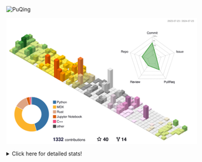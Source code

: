 ![PuQing](https://user-images.githubusercontent.com/27223114/171565019-9a56fae6-b08b-421f-99db-7e830da42371.png)

![](./profile-3d-contrib/profile-season-animate.svg)

<details>
<summary>Click here for detailed stats!</summary>

<!--START_SECTION:waka-->
![Lines of code](https://img.shields.io/badge/From%20Hello%20World%20I%27ve%20Written-1.4%20million%20lines%20of%20code-blue)

**🐱 My GitHub Data** 

> 📦 398.8 kB Used in GitHub's Storage 
 > 
> 🏆 431 Contributions in the Year 2024
 > 
> 🚫 Not Opted to Hire
 > 
> 📜 49 Public Repositories 
 > 
> 🔑 29 Private Repositories 
 > 
**I'm an Early 🐤** 

```text
🌞 Morning                510 commits         ██░░░░░░░░░░░░░░░░░░░░░░░   06.63 % 
🌆 Daytime                3489 commits        ███████████░░░░░░░░░░░░░░   45.34 % 
🌃 Evening                1724 commits        ██████░░░░░░░░░░░░░░░░░░░   22.40 % 
🌙 Night                  1973 commits        ██████░░░░░░░░░░░░░░░░░░░   25.64 % 
```


📊 **This Week I Spent My Time On** 

```text
💬 Programming Languages: 
Python                   9 hrs 37 mins       ██████░░░░░░░░░░░░░░░░░░░   25.02 % 
GitHubing                9 hrs 14 mins       ██████░░░░░░░░░░░░░░░░░░░   24.02 % 
Browsing                 9 hrs 14 mins       ██████░░░░░░░░░░░░░░░░░░░   23.99 % 
Other                    3 hrs 43 mins       ██░░░░░░░░░░░░░░░░░░░░░░░   09.69 % 
Rust                     1 hr 59 mins        █░░░░░░░░░░░░░░░░░░░░░░░░   05.16 % 

🔥 Editors: 
Chrome                   21 hrs 56 mins      ██████████████░░░░░░░░░░░   57.00 % 
VS Code                  16 hrs 22 mins      ███████████░░░░░░░░░░░░░░   42.55 % 
fish                     10 mins             ░░░░░░░░░░░░░░░░░░░░░░░░░   00.45 % 

💻 Operating System: 
Mac                      22 hrs 6 mins       ██████████████░░░░░░░░░░░   57.45 % 
Linux                    12 hrs 23 mins      ████████░░░░░░░░░░░░░░░░░   32.19 % 
WSL                      3 hrs 58 mins       ███░░░░░░░░░░░░░░░░░░░░░░   10.34 % 
Windows                  0 secs              ░░░░░░░░░░░░░░░░░░░░░░░░░   00.02 % 
```


<!--END_SECTION:waka-->
</details>
